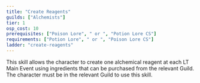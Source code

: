 ```yaml
---
title: "Create Reagents"
guilds: ["Alchemists"]
tier: 1
osp_cost: 10
prerequisites: ["Poison Lore", " or ", "Potion Lore CS"]
requirements: ["Potion Lore", " or ", "Poison Lore CS"]
ladder: "create-reagents"
---
```

This skill allows the character to create one alchemical reagent at each LT Main Event using ingredients that can be purchased from the relevant Guild. The character must be in the relevant Guild to use this skill.